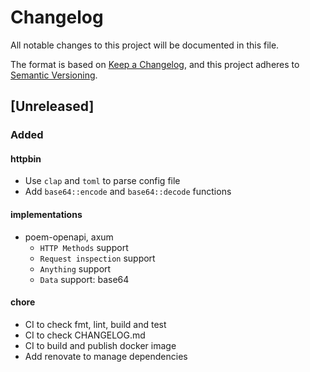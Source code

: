 # Changelog

All notable changes to this project will be documented in this file.

The format is based on [Keep a Changelog](https://keepachangelog.com/en/1.0.0/),
and this project adheres to [Semantic Versioning](https://semver.org/spec/v2.0.0.html).

## [Unreleased]

### Added

#### httpbin

- Use `clap` and `toml` to parse config file
- Add `base64::encode` and `base64::decode` functions

#### implementations

- poem-openapi, axum
  - `HTTP Methods` support
  - `Request inspection` support
  - `Anything` support
  - `Data` support: base64

#### chore

- CI to check fmt, lint, build and test
- CI to check CHANGELOG.md
- CI to build and publish docker image
- Add renovate to manage dependencies
